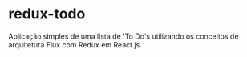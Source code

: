 # redux-todo
Aplicação simples de uma lista de 'To Do's utilizando os conceitos de arquitetura Flux com Redux em React.js.
